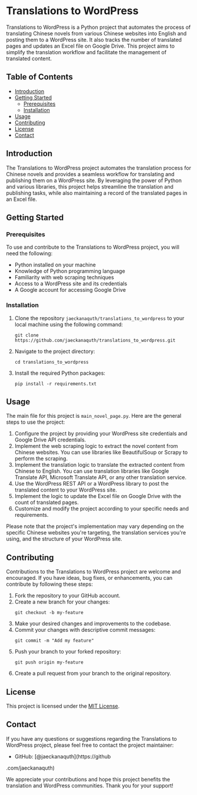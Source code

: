 # Translations to WordPress

Translations to WordPress is a Python project that automates the process of translating Chinese novels from various Chinese websites into English and posting them to a WordPress site. It also tracks the number of translated pages and updates an Excel file on Google Drive. This project aims to simplify the translation workflow and facilitate the management of translated content.

## Table of Contents

- [Introduction](#introduction)
- [Getting Started](#getting-started)
  - [Prerequisites](#prerequisites)
  - [Installation](#installation)
- [Usage](#usage)
- [Contributing](#contributing)
- [License](#license)
- [Contact](#contact)

## Introduction

The Translations to WordPress project automates the translation process for Chinese novels and provides a seamless workflow for translating and publishing them on a WordPress site. By leveraging the power of Python and various libraries, this project helps streamline the translation and publishing tasks, while also maintaining a record of the translated pages in an Excel file.

## Getting Started

### Prerequisites

To use and contribute to the Translations to WordPress project, you will need the following:

- Python installed on your machine
- Knowledge of Python programming language
- Familiarity with web scraping techniques
- Access to a WordPress site and its credentials
- A Google account for accessing Google Drive

### Installation

1. Clone the repository `jaeckanaquth/translations_to_wordpress` to your local machine using the following command:
   ```
   git clone https://github.com/jaeckanaquth/translations_to_wordpress.git
   ```
2. Navigate to the project directory:
   ```
   cd translations_to_wordpress
   ```
3. Install the required Python packages:
   ```
   pip install -r requirements.txt
   ```

## Usage

The main file for this project is `main_novel_page.py`. Here are the general steps to use the project:

1. Configure the project by providing your WordPress site credentials and Google Drive API credentials.
2. Implement the web scraping logic to extract the novel content from Chinese websites. You can use libraries like BeautifulSoup or Scrapy to perform the scraping.
3. Implement the translation logic to translate the extracted content from Chinese to English. You can use translation libraries like Google Translate API, Microsoft Translate API, or any other translation service.
4. Use the WordPress REST API or a WordPress library to post the translated content to your WordPress site.
5. Implement the logic to update the Excel file on Google Drive with the count of translated pages.
6. Customize and modify the project according to your specific needs and requirements.

Please note that the project's implementation may vary depending on the specific Chinese websites you're targeting, the translation services you're using, and the structure of your WordPress site.

## Contributing

Contributions to the Translations to WordPress project are welcome and encouraged. If you have ideas, bug fixes, or enhancements, you can contribute by following these steps:

1. Fork the repository to your GitHub account.
2. Create a new branch for your changes:
   ```
   git checkout -b my-feature
   ```
3. Make your desired changes and improvements to the codebase.
4. Commit your changes with descriptive commit messages:
   ```
   git commit -m "Add my feature"
   ```
5. Push your branch to your forked repository:
   ```
   git push origin my-feature
   ```
6. Create a pull request from your branch to the original repository.

## License

This project is licensed under the [MIT License](LICENSE).

## Contact

If you have any questions or suggestions regarding the Translations to WordPress project, please feel free to contact the project maintainer:

- GitHub: [@jaeckanaquth](https://github

.com/jaeckanaquth)

We appreciate your contributions and hope this project benefits the translation and WordPress communities. Thank you for your support!
